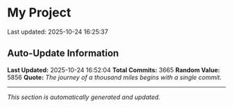 # My Project


Last updated: 2025-10-24 16:25:37
























































































































































































































































































































































































































































































































































































































































































































































































































































































































































































































































































































































































































































































































































































































































































































































































































































































































































































































































































































































































































































































































































































































































































































































































































































































































































































































































































































































































































































































































































































































































































































































































































































































































































































































































































































































































































































































































































































































































































































































































































































































































































































































## Auto-Update Information

**Last Updated:** 2025-10-24 16:52:04
**Total Commits:** 3665
**Random Value:** 5856
**Quote:** _The journey of a thousand miles begins with a single commit._

---
_This section is automatically generated and updated._